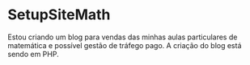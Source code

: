 # SetupSiteMath
Estou criando um blog para vendas das minhas aulas particulares de matemática e possível gestão de tráfego pago.
A criação do blog está sendo em PHP.
